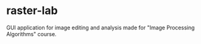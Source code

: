 # raster-lab
GUI application for image editing and analysis made for "Image Processing Algorithms" course.
